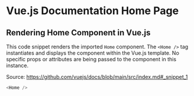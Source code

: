 # Vue.js Documentation Home Page

## Rendering Home Component in Vue.js

This code snippet renders the imported `Home` component.  The `<Home />` tag instantiates and displays the component within the Vue.js template. No specific props or attributes are being passed to the component in this instance.

Source: https://github.com/vuejs/docs/blob/main/src/index.md#_snippet_1

```Vue.js
<Home />
```
